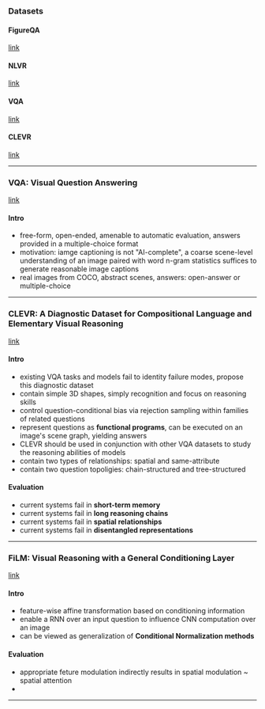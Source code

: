 ### Datasets 

#### FigureQA
[link](https://datasets.maluuba.com/FigureQA)

#### NLVR
[link](http://lic.nlp.cornell.edu/nlvr/)

#### VQA 
[link](http://www.visualqa.org/)

#### CLEVR
[link](https://cs.stanford.edu/people/jcjohns/clevr/)


<!--- *********************************************************************************************************************************************** --->
--- 

### VQA: Visual Question Answering
[link](https://arxiv.org/pdf/1505.00468.pdf)

#### Intro 

- free-form, open-ended, amenable to automatic evaluation, answers provided in a multiple-choice format 
- motivation: iamge captioning is not "AI-complete", a coarse scene-level understanding of an image paired with word n-gram statistics suffices to generate reasonable image captions
- real images from COCO, abstract scenes, answers: open-answer or multiple-choice 


<!--- *********************************************************************************************************************************************** --->
--- 

### CLEVR: A Diagnostic Dataset for Compositional Language and Elementary Visual Reasoning
[link](https://arxiv.org/pdf/1612.06890.pdf)

#### Intro 

- existing VQA tasks and models fail to identity failure modes, propose this diagnostic dataset 
- contain simple 3D shapes, simply recognition and focus on reasoning skills 
- control question-conditional bias via rejection sampling within families of related questions 
- represent questions as **functional programs**, can be executed on an image's scene graph, yielding answers 
- CLEVR should be used in conjunction with other VQA datasets to study the reasoning abilities of models 
- contain two types of relationships: spatial and same-attribute 
- contain two question topoligies: chain-structured and tree-structured 

#### Evaluation 

- current systems fail in **short-term memory**
- current systems fail in **long reasoning chains**
- current systems fail in **spatial relationships**
- current systems fail in **disentangled representations** 


<!--- *********************************************************************************************************************************************** --->
--- 

### FiLM: Visual Reasoning with a General Conditioning Layer
[link](https://arxiv.org/pdf/1709.07871.pdf)

#### Intro 

- feature-wise affine transformation based on conditioning information 
- enable a RNN over an input question to influence CNN computation over an image 
- can be viewed as generalization of **Conditional Normalization methods**

#### Evaluation 

- appropriate feture modulation indirectly results in spatial modulation ~ spatial attention 
- 


<!--- *********************************************************************************************************************************************** --->
--- 